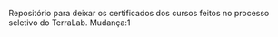 Repositório para deixar os certificados dos cursos feitos no processo seletivo do TerraLab.
Mudança:1